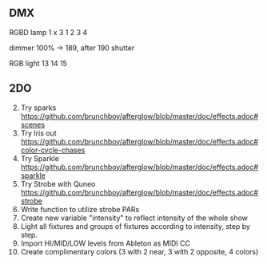 ## DMX

RGBD lamp 1 x 3
1 2 3 4

dimmer 100% → 189, after 190 shutter

RGB light
13 14 15

## 2DO

2. Try sparks https://github.com/brunchboy/afterglow/blob/master/doc/effects.adoc#scenes
5. Try Iris out https://github.com/brunchboy/afterglow/blob/master/doc/effects.adoc#color-cycle-chases
6. Try Sparkle https://github.com/brunchboy/afterglow/blob/master/doc/effects.adoc#sparkle
7. Try Strobe with Quneo https://github.com/brunchboy/afterglow/blob/master/doc/effects.adoc#strobe
8. Write function to utilize strobe PARs
9. Create new variable "intensity" to reflect intensity of the whole show
10. Light all fixtures and groups of fixtures according to intensity, step by step.
11. Import HI/MID/LOW levels from Ableton as MIDI CC
12. Create complimentary colors (3 with 2 near, 3 with 2 opposite, 4 colors)